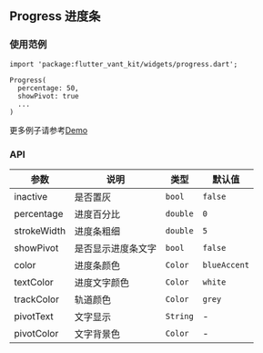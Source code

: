 ## Progress 进度条

### 使用范例

```
import 'package:flutter_vant_kit/widgets/progress.dart';

Progress(
  percentage: 50,
  showPivot: true
  ...
)
```

更多例子请参考[Demo](../lib/routes/demoProgress.dart)

### API

| 参数  | 说明  | 类型  | 默认值  |
| ------------ | ------------ | ------------ | ------------ |
| inactive | 是否置灰 | `bool` | `false` |
| percentage | 进度百分比 | `double` | `0` |
| strokeWidth | 进度条粗细 | `double` | `5` |
| showPivot | 是否显示进度条文字 | `bool` | `false` |
| color | 进度条颜色 | `Color` | `blueAccent` |
| textColor | 进度文字颜色 | `Color` | `white` |
| trackColor | 轨道颜色 | `Color` | `grey` |
| pivotText | 文字显示 | `String` | - |
| pivotColor | 文字背景色 | `Color` | - |
